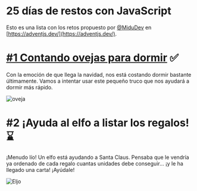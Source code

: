 # 25 días de restos con JavaScript

Esto es una lista con los retos propuesto por [@MiduDev](https://github.com/midudev "@MiduDev") en [https://adventjs.dev/](https://adventjs.dev/).

# [#1 Contando ovejas para dormir](01-ovejas/01-Ovejas.md) ✅

Con la emoción de que llega la navidad, nos está costando dormir bastante últimamente. Vamos a intentar usar este pequeño truco que nos ayudará a dormir más rápido.

![ oveja](https://imgur.com/ttDgd0rs.png)

# #2 ¡Ayuda al elfo a listar los regalos!⌛️

¡Menudo lío! Un elfo está ayudando a Santa Claus. Pensaba que le vendría ya ordenado de cada regalo cuantas unidades debe conseguir... ¡y le ha llegado una carta! ¡Ayúdale!

![ Eljo](https://imgur.com/3X7GT7hs.png)
